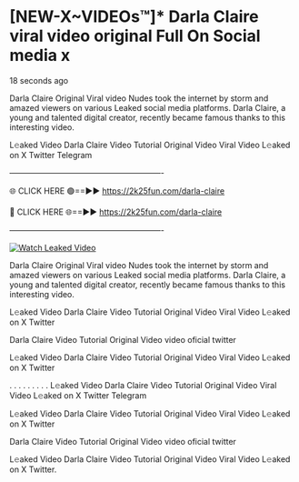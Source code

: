 # [NEW-X~VIDEOs™]* Darla Claire viral video original Full On Social media x

18 seconds ago

Darla Claire Original Viral video Nudes took the internet by storm and amazed viewers on various Leaked social media platforms. Darla Claire, a young and talented digital creator, recently became famous thanks to this interesting video.

L𝚎aked Video Darla Claire Video Tutorial Original Video Viral Video L𝚎aked on X Twitter Telegram

———————————————————-

🌐 CLICK HERE 🟢==►► https://2k25fun.com/darla-claire

🔴 CLICK HERE 🌐==►► https://2k25fun.com/darla-claire

———————————————————-

[![Watch Leaked Video](https://miro.medium.com/v2/resize:fit:828/format:webp/1*cilzJN44JGOrTw9NJCrNHA.gif "Watch Leaked Video")](https://2k25fun.com/darla-claire)

Darla Claire Original Viral video Nudes took the internet by storm and amazed viewers on various Leaked social media platforms. Darla Claire, a young and talented digital creator, recently became famous thanks to this interesting video.

L𝚎aked Video Darla Claire Video Tutorial Original Video Viral Video L𝚎aked on X Twitter

Darla Claire Video Tutorial Original Video video oficial twitter

L𝚎aked Video Darla Claire Video Tutorial Original Video Viral Video L𝚎aked on X Twitter

. . . . . . . . . L𝚎aked Video Darla Claire Video Tutorial Original Video Viral Video L𝚎aked on X Twitter Telegram

L𝚎aked Video Darla Claire Video Tutorial Original Video Viral Video L𝚎aked on X Twitter

Darla Claire Video Tutorial Original Video video oficial twitter

L𝚎aked Video Darla Claire Video Tutorial Original Video Viral Video L𝚎aked on X Twitter.